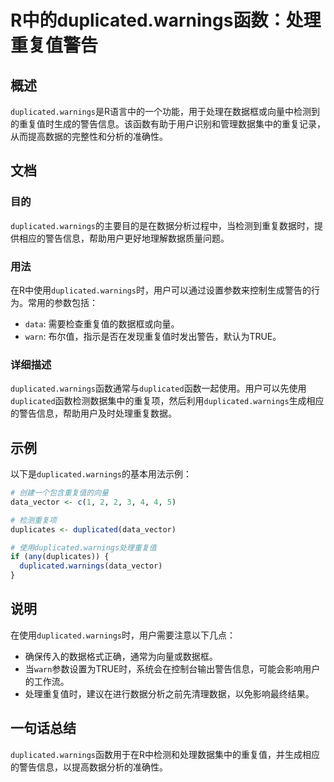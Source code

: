 <!--
Meta Description: # R中的duplicated.warnings函数：处理重复值警告 ## 概述 `duplicated.warnings`是R语言中的一个功能，用于处理在数据框或向量中检测到的重复值时生成的警告信息。该函数有助于用户识别和管理数据集中的重复记录，从而提高数据的完整性和分析的准确性。 ## 文档 #...
Meta Keywords: duplicated, warnings, data_vector, warn, duplicates
-->

# R中的duplicated.warnings函数：处理重复值警告

## 概述
`duplicated.warnings`是R语言中的一个功能，用于处理在数据框或向量中检测到的重复值时生成的警告信息。该函数有助于用户识别和管理数据集中的重复记录，从而提高数据的完整性和分析的准确性。

## 文档
### 目的
`duplicated.warnings`的主要目的是在数据分析过程中，当检测到重复数据时，提供相应的警告信息，帮助用户更好地理解数据质量问题。

### 用法
在R中使用`duplicated.warnings`时，用户可以通过设置参数来控制生成警告的行为。常用的参数包括：
- `data`: 需要检查重复值的数据框或向量。
- `warn`: 布尔值，指示是否在发现重复值时发出警告，默认为TRUE。

### 详细描述
`duplicated.warnings`函数通常与`duplicated`函数一起使用。用户可以先使用`duplicated`函数检测数据集中的重复项，然后利用`duplicated.warnings`生成相应的警告信息，帮助用户及时处理重复数据。

## 示例
以下是`duplicated.warnings`的基本用法示例：

```R
# 创建一个包含重复值的向量
data_vector <- c(1, 2, 2, 3, 4, 4, 5)

# 检测重复项
duplicates <- duplicated(data_vector)

# 使用duplicated.warnings处理重复值
if (any(duplicates)) {
  duplicated.warnings(data_vector)
}
```

## 说明
在使用`duplicated.warnings`时，用户需要注意以下几点：
- 确保传入的数据格式正确，通常为向量或数据框。
- 当`warn`参数设置为TRUE时，系统会在控制台输出警告信息，可能会影响用户的工作流。
- 处理重复值时，建议在进行数据分析之前先清理数据，以免影响最终结果。

## 一句话总结
`duplicated.warnings`函数用于在R中检测和处理数据集中的重复值，并生成相应的警告信息，以提高数据分析的准确性。